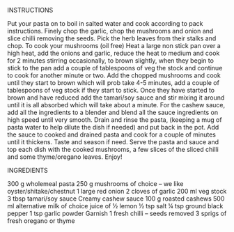 INSTRUCTIONS
 
Put your pasta on to boil in salted water and cook according to pack instructions.
Finely chop the garlic, chop the mushrooms and onion and slice chilli removing the seeds. Pick the herb leaves from their stalks and chop.
To cook your mushrooms (oil free) Heat a large non stick pan over a high heat, add the onions and garlic, reduce the heat to medium and cook for 2 minutes stirring occasionally, to brown slightly, when they begin to stick to the pan add a couple of tablespoons of veg the stock and continue to cook for another minute or two.
Add the chopped mushrooms and cook until they start to brown which will prob take 4-5 minutes, add a couple of tablespoons of veg stock if they start to stick. Once they have started to brown and have reduced add the tamari/soy sauce and stir mixing it around until it is all absorbed which will take about a minute.
For the cashew sauce, add all the ingredients to a blender and blend all the sauce ingredients on high speed until very smooth.
Drain and rinse the pasta, (keeping a mug of pasta water to help dilute the dish if needed) and put back in the pot. Add the sauce to cooked and drained pasta and cook for a couple of minutes until it thickens. Taste and season if need.
Serve the pasta and sauce and top each dish with the cooked mushrooms, a few slices of the sliced chilli and some thyme/oregano leaves. Enjoy!

INGREDIENTS
 
300 g wholemeal pasta
250 g mushrooms of choice – we like oyster/shitake/chestnut
1 large red onion
2 cloves of garlic
200 ml veg stock
3 tbsp tamari/soy sauce
Creamy cashew sauce
100 g roasted cashews
500 ml alternative milk of choice
juice of ½ lemon
½ tsp salt
¼ tsp ground black pepper
1 tsp garlic powder
Garnish
1 fresh chilli – seeds removed
3 sprigs of fresh oregano or thyme
